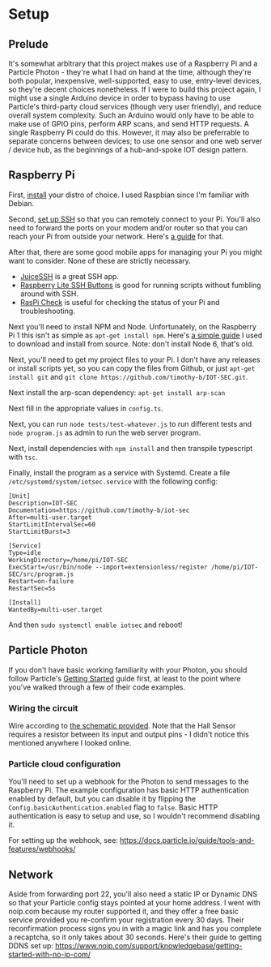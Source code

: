 # Setup

## Prelude

It's somewhat arbitrary that this project makes use of a Raspberry Pi and a Particle Photon - they're what I had on hand at the time, although they're both popular, inexpensive, well-supported, easy to use, entry-level devices, so they're decent choices nonetheless. If I were to build this project again, I might use a single Arduino device in order to bypass having to use Particle's third-party cloud services (though very user friendly), and reduce overall system complexity. Such an Arduino would only have to be able to make use of GPIO pins, perform ARP scans, and send HTTP requests. A single Raspberry Pi could do this. However, it may also be preferrable to separate concerns between devices; to use one sensor and one web server / device hub, as the beginnings of a hub-and-spoke IOT design pattern.

## Raspberry Pi

First, [install](https://www.raspberrypi.org/documentation/installation/installing-images/README.md) your distro of choice. I used Raspbian since I'm familiar with Debian.

Second, [set up SSH](https://www.raspberrypi.org/documentation/remote-access/ssh/) so that you can remotely connect to your Pi. You'll also need to forward the ports on your modem and/or router so that you can reach your Pi from outside your network. Here's [a guide](https://portforward.com/router.htm) for that.

After that, there are some good mobile apps for managing your Pi you might want to consider. None of these are strictly necessary.

-   [JuiceSSH](https://play.google.com/store/apps/details?id=com.sonelli.juicessh) is a great SSH app.
-   [Raspberry Lite SSH Buttons](https://play.google.com/store/apps/details?id=uk.co.knowles_online.raspberrysshlite) is good for running scripts without fumbling around with SSH.
-   [RasPi Check](https://play.google.com/store/apps/details?id=de.eidottermihi.raspicheck) is useful for checking the status of your Pi and troubleshooting.

Next you'll need to install NPM and Node. Unfortunately, on the Raspberry Pi 1 this isn't as simple as `apt-get install npm`. Here's [a simple guide](https://bloggerbrothers.com/2017/03/04/installing-nodejs-on-a-raspberry-pi/) I used to download and install from source. Note: don't install Node 6, that's old.

Next, you'll need to get my project files to your Pi. I don't have any releases or install scripts yet, so you can copy the files from Github, or just `apt-get install git` and `git clone https://github.com/timothy-b/IOT-SEC.git`.

Next install the arp-scan dependency: `apt-get install arp-scan`

Next fill in the appropriate values in `config.ts`.

Next, you can run `node tests/test-whatever.js` to run different tests and `node program.js` as admin to run the web server program.

Next, install dependencies with `npm install` and then transpile typescript with `tsc`.

Finally, install the program as a service with Systemd. Create a file `/etc/systemd/system/iotsec.service` with the following config:

```
[Unit]
Description=IOT-SEC
Documentation=https://github.com/timothy-b/iot-sec
After=multi-user.target
StartLimitIntervalSec=60
StartLimitBurst=3

[Service]
Type=idle
WorkingDirectory=/home/pi/IOT-SEC
ExecStart=/usr/bin/node --import=extensionless/register /home/pi/IOT-SEC/src/program.js
Restart=on-failure
RestartSec=5s

[Install]
WantedBy=multi-user.target
```

And then `sudo systemctl enable iotsec` and reboot!

## Particle Photon

If you don't have basic working familiarity with your Photon, you should follow Particle's [Getting Started](https://docs.particle.io/guide/getting-started/start/photon/) guide first, at least to the point where you've walked through a few of their code examples.

### Wiring the circuit

Wire according to [the schematic provided](IOT-SEC_Schematic.png). Note that the Hall Sensor requires a resistor between its input and output pins - I didn't notice this mentioned anywhere I looked online.

### Particle cloud configuration

You'll need to set up a webhook for the Photon to send messages to the Raspberry Pi. The example configuration has basic HTTP authentication enabled by default, but you can disable it by flipping the `Config.basicAuthentication.enabled` flag to `false`. Basic HTTP authentication is easy to setup and use, so I wouldn't recommend disabling it.

For setting up the webhook, see: https://docs.particle.io/guide/tools-and-features/webhooks/

## Network

Aside from forwarding port 22, you'll also need a static IP or Dynamic DNS so that your Particle config stays pointed at your home address. I went with noip.com because my router supported it, and they offer a free basic service provided you re-confirm your registration every 30 days. Their reconfirmation process signs you in with a magic link and has you complete a recaptcha, so it only takes about 30 seconds. Here's their guide to getting DDNS set up: https://www.noip.com/support/knowledgebase/getting-started-with-no-ip-com/
